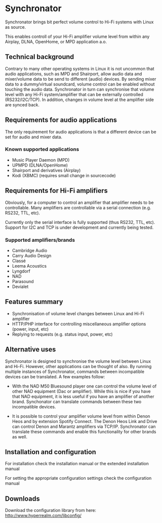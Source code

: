 # Synchronator

Synchronator brings bit perfect volume control to Hi-Fi systems with Linux as source. 

This enables controll of your Hi-Fi amplifier volume level from within any Airplay, DLNA, OpenHome, or MPD application a.o.


## Technical background

Contrary to many other operating systems in Linux it is not uncommon that audio applications, such as MPD and Shairport, allow audio data and mixer/volume data to be send to different (audio) devices. By sending mixer data to a dummy/virtual soundcard, volume control can be enabled without touching the audio data. Synchronator in turn can synchronise that volume level with any Hi-Fi system/amplifier that can be externally controlled (RS232/I2C/TCP). In addition, changes in volume level at the amplifier side are synced back.


## Requirements for audio applications

The only requirement for audio applications is that a different device can be set for audio and mixer data.

### Known supported applications
- Music Player Daemon (MPD)
- UPMPD (DLNA/OpenHome)
- Shairport and derivatives (Airplay)
- Kodi (XBMC) (requires small change in sourcecode)


## Requirements for Hi-Fi amplifiers

Obviously, for a computer to control an amplifier that amplifier needs to be controllable. Many amplifiers are controllable via a serial connection (e.g. RS232, TTL, etc). 

Currently only the serial interface is fully supported (thus RS232, TTL, etc). Support for I2C and TCP is under development and currently being tested.

### Supported amplifiers/brands
- Cambridge Audio
- Carry Audio Design
- Classé
- Leema Acoustics
- Lyngdorf
- NAD
- Parasound
- Devialet


## Features summary

- Synchronisation of volume level changes between Linux and Hi-Fi amplifier
- HTTP/PHP interface for controlling miscellaneous amplifier options (power, input, etc)
- Replying to requests (e.g. status input, power, etc)

## Alternative uses

Synchronator is designed to synchronise the volume level between Linux and Hi-Fi. However, other applications can be thought of also. By running multiple instances of Synchronator, commands between incompatible devices can be translated. A few examples follow:

- With the NAD M50 Bluesound player one can control the volume level of other NAD equipment (Dac or amplifier). While this is nice if you have that NAD equipment, it is less useful if you have an amplifier of another brand. Synchonator can translate commands between these two incompatible devices.

- It is possible to control your amplifier volume level from within Denon Heos and by extension Spotify Connect. The Denon Heos Link and Drive can control Denon and Marantz amplifiers via TCP/IP. Synchronator can translate these commands and enable this functionality for other brands as well.

## Installation and configuration

For installation check the installation manual or the extended installation manual

For setting the appropriate configuration settings check the configuration manual

## Downloads

Download the configuration library from here:
http://www.hyperrealm.com/libconfig/